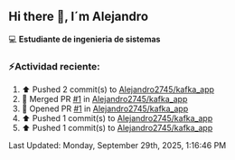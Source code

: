 ## Hi there 👋, I´m Alejandro

:computer: **Estudiante de ingenieria de sistemas**

### ⚡Actividad reciente:
<!--RECENT_ACTIVITY:start-->
1. ⬆️ Pushed 2 commit(s) to [Alejandro2745/kafka_app](https://github.com/Alejandro2745/kafka_app)<br>
2. 🎉 Merged PR [#1](https://github.com/Alejandro2745/kafka_app/pull/1) in [Alejandro2745/kafka_app](https://github.com/Alejandro2745/kafka_app)<br>
3. 💪 Opened PR [#1](https://github.com/Alejandro2745/kafka_app/pull/1) in [Alejandro2745/kafka_app](https://github.com/Alejandro2745/kafka_app)<br>
4. ⬆️ Pushed 1 commit(s) to [Alejandro2745/kafka_app](https://github.com/Alejandro2745/kafka_app)<br>
5. ⬆️ Pushed 1 commit(s) to [Alejandro2745/kafka_app](https://github.com/Alejandro2745/kafka_app)<br>
<!--RECENT_ACTIVITY:end-->
<!--RECENT_ACTIVITY:last_update-->
Last Updated: Monday, September 29th, 2025, 1:16:46 PM
<!--RECENT_ACTIVITY:last_update_end-->

<!--
**Alejandro2745/Alejandro2745** is a ✨ _special_ ✨ repository because its `README.md` (this file) appears on your GitHub profile.

Here are some ideas to get you started:

- 🔭 I’m currently working on ...
- 🌱 I’m currently learning ...
- 👯 I’m looking to collaborate on ...
- 🤔 I’m looking for help with ...
- 💬 Ask me about ...
- 📫 How to reach me: ...
- 😄 Pronouns: ...
- ⚡ Fun fact: ...
-->
